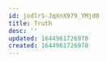 ```yaml
---
id: jodlrS-JqXnX979_YMjd0
title: Truth
desc: ''
updated: 1644961726970
created: 1644961726970
---
```


